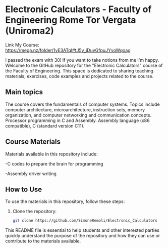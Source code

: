# Electronic Calculators - Faculty of Engineering Rome Tor Vergata (Uniroma2)

Link My Course: https://mega.nz/folder/1vE3ATqI#tJ5y_iDuvGfpuJYvoWqoag

I passed the exam with 30! If you want to take notions from me I'm happy.
Welcome to the GitHub repository for the "Electronic Calculators" course of the Faculty of Engineering. This space is dedicated to sharing teaching materials, exercises, code examples and projects related to the course.

## Main topics

The course covers the fundamentals of computer systems. Topics include computer architecture, microarchitecture, instruction sets, memory organization, and computer networking and communication concepts.
Processor programming in C and Assembly. Assembly language (x86 compatible), C (standard version C11).

## Course Materials

Materials available in this repository include:

-C codes to prepare the brain for programming

-Assembly driver writing

## How to Use

To use the materials in this repository, follow these steps:

1. Clone the repository:
   ```bash
   git clone https://github.com/SimoneRemoli/Electronic_Calculators

This README file is essential to help students and other interested parties quickly understand the purpose of the repository and how they can use or contribute to the materials available.

